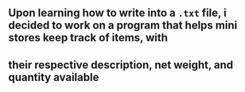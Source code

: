 ## Upon learning how to write into a `.txt` file, i decided to work on a program that helps mini stores keep track of items, with 
## their respective description, net weight, and quantity available

